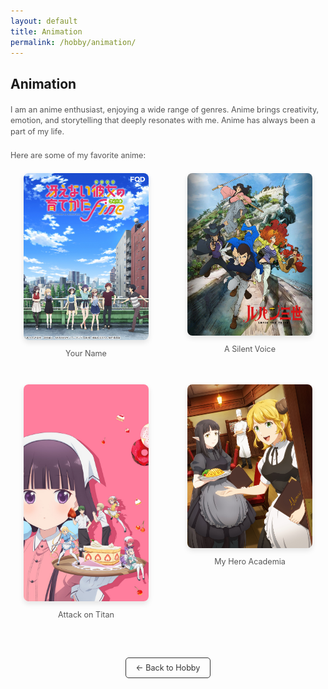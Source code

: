 ```yaml
---
layout: default
title: Animation
permalink: /hobby/animation/
---
```


<h1>Animation</h1>

<p>I am an anime enthusiast, enjoying a wide range of genres. Anime brings creativity, emotion, and storytelling that deeply resonates with me. Anime has always been a part of my life.</p>

<p>Here are some of my favorite anime:</p>

<div class="anime-list">
  <div class="anime-item">
    <img src="/hobby_images/anime_1.jpg" alt="冴えないヒロインの育て方 fine" />
    <p>Your Name</p>
  </div>

  <div class="anime-item">
    <img src="/hobby_images/anime_2.jpg" alt="Lupin the 3rd Part IV: The Italian Adventure" />
    <p>A Silent Voice</p>
  </div>

  <div class="anime-item">
    <img src="/hobby_images/anime_3.jpg" alt="ブレンド・S" />
    <p>Attack on Titan</p>
  </div>

  <div class="anime-item">
    <img src="/hobby_images/anime_4.jpg" alt="異世界食堂２" />
    <p>My Hero Academia</p>
  </div>
</div>

<!-- 返回 Hobby 按钮 -->
<div class="back-to-hobby">
  <a href="/hobby" class="button">← Back to Hobby</a>
</div>

<!-- 自定义样式 -->
<style>
  h1 {
    font-size: 1.5em;
    margin-bottom: 20px;
    text-align: left;
  }

  p {
    font-size: 0.9em;
    line-height: 1.4;
    color: #555;
    margin-bottom: 20px;
  }

  .anime-list {
    display: grid;
    grid-template-columns: repeat(2, 1fr);
    gap: 20px;
    margin-top: 20px;
  }

  .anime-item {
    text-align: center;
  }

  .anime-item img {
    width: 100%;
    max-width: 200px;
    border-radius: 8px;
    box-shadow: 0 4px 8px rgba(0, 0, 0, 0.1);
  }

  .anime-item p {
    font-size: 0.9em;
    margin-top: 10px;
    color: #555;
  }

  /* 返回 Hobby 按钮样式 */
  .back-to-hobby {
    text-align: center;
    margin-top: 40px;
  }

  .back-to-hobby .button {
    display: inline-block;
    padding: 8px 16px;
    font-size: 0.9em;
    color: #333;
    background-color: transparent;
    border: 1px solid #333;
    text-decoration: none;
    border-radius: 5px;
    transition: background-color 0.3s ease, color 0.3s ease;
  }

  .back-to-hobby .button:hover {
    background-color: #f0f0f0;
    color: #000;
  }
</style>
